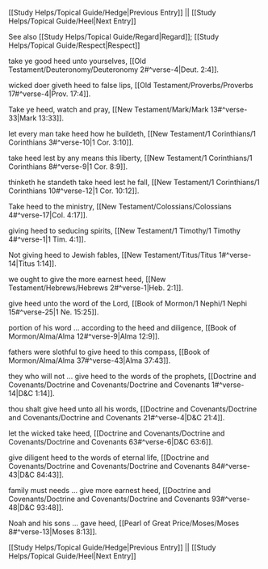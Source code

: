[[Study Helps/Topical Guide/Hedge|Previous Entry]]  ||  [[Study Helps/Topical Guide/Heel|Next Entry]]

 See also [[Study Helps/Topical Guide/Regard|Regard]]; [[Study Helps/Topical Guide/Respect|Respect]]

 take ye good heed unto yourselves, [[Old Testament/Deuteronomy/Deuteronomy 2#^verse-4|Deut. 2:4]].

 wicked doer giveth heed to false lips, [[Old Testament/Proverbs/Proverbs 17#^verse-4|Prov. 17:4]].

 Take ye heed, watch and pray, [[New Testament/Mark/Mark 13#^verse-33|Mark 13:33]].

 let every man take heed how he buildeth, [[New Testament/1 Corinthians/1 Corinthians 3#^verse-10|1 Cor. 3:10]].

 take heed lest by any means this liberty, [[New Testament/1 Corinthians/1 Corinthians 8#^verse-9|1 Cor. 8:9]].

 thinketh he standeth take heed lest he fall, [[New Testament/1 Corinthians/1 Corinthians 10#^verse-12|1 Cor. 10:12]].

 Take heed to the ministry, [[New Testament/Colossians/Colossians 4#^verse-17|Col. 4:17]].

 giving heed to seducing spirits, [[New Testament/1 Timothy/1 Timothy 4#^verse-1|1 Tim. 4:1]].

 Not giving heed to Jewish fables, [[New Testament/Titus/Titus 1#^verse-14|Titus 1:14]].

 we ought to give the more earnest heed, [[New Testament/Hebrews/Hebrews 2#^verse-1|Heb. 2:1]].

 give heed unto the word of the Lord, [[Book of Mormon/1 Nephi/1 Nephi 15#^verse-25|1 Ne. 15:25]].

 portion of his word ... according to the heed and diligence, [[Book of Mormon/Alma/Alma 12#^verse-9|Alma 12:9]].

 fathers were slothful to give heed to this compass, [[Book of Mormon/Alma/Alma 37#^verse-43|Alma 37:43]].

 they who will not ... give heed to the words of the prophets, [[Doctrine and Covenants/Doctrine and Covenants/Doctrine and Covenants 1#^verse-14|D&C 1:14]].

 thou shalt give heed unto all his words, [[Doctrine and Covenants/Doctrine and Covenants/Doctrine and Covenants 21#^verse-4|D&C 21:4]].

 let the wicked take heed, [[Doctrine and Covenants/Doctrine and Covenants/Doctrine and Covenants 63#^verse-6|D&C 63:6]].

 give diligent heed to the words of eternal life, [[Doctrine and Covenants/Doctrine and Covenants/Doctrine and Covenants 84#^verse-43|D&C 84:43]].

 family must needs ... give more earnest heed, [[Doctrine and Covenants/Doctrine and Covenants/Doctrine and Covenants 93#^verse-48|D&C 93:48]].

 Noah and his sons ... gave heed, [[Pearl of Great Price/Moses/Moses 8#^verse-13|Moses 8:13]].

[[Study Helps/Topical Guide/Hedge|Previous Entry]]  ||  [[Study Helps/Topical Guide/Heel|Next Entry]]